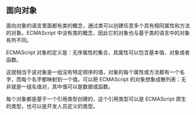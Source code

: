 ## 面向对象 ##

面向对象的语言里面都有类的概念，通过类可以创建任意多个具有相同属性和方法的对象。ECMAScript 中没有类的概念，因此它的对象也与基于类的语言中的对象有所不同。

ECMAScript 对象的定义是：无序属性的集合，其属性可以包含基本值、对象或者函数。

这就相当于说对象是一组没有特定顺序的值，对象的每个属性或方法都有一个名字，而每个名字都映射到一个值。可以把 ECMAScript 的对象想象成散列表：无非就是一组名值对，其中值可以是数据或函数。

每个对象都是基于一个引用类型创建的，这个引用类型可以是 ECMAScript 原生的类型，也可以是开发人员定义的类型。